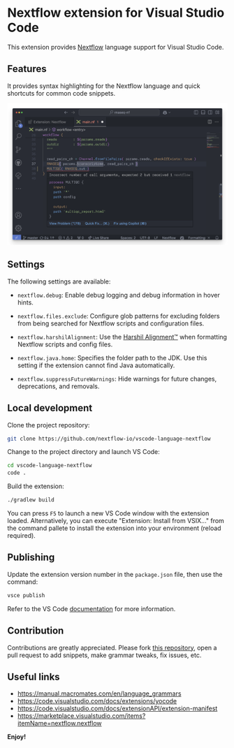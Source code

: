 # Nextflow extension for Visual Studio Code

This extension provides [Nextflow](https://www.nextflow.io/) language support for Visual Studio Code. 

## Features

It provides syntax highlighting for the Nextflow language and quick shortcuts for common code snippets.

![Nextflow syntax highlighting](images/vscode-nextflow.png)

## Settings

The following settings are available:

- `nextflow.debug`: Enable debug logging and debug information in hover hints.

- `nextflow.files.exclude`: Configure glob patterns for excluding folders from being searched for Nextflow scripts and configuration files.

- `nextflow.harshilAlignment`: Use the [Harshil Alignment™️](https://nf-co.re/docs/contributing/code_editors_and_styling/harshil_alignment) when formatting Nextflow scripts and config files.

- `nextflow.java.home`: Specifies the folder path to the JDK. Use this setting if the extension cannot find Java automatically.

- `nextflow.suppressFutureWarnings`: Hide warnings for future changes, deprecations, and removals.

## Local development 

Clone the project repository: 

```bash
git clone https://github.com/nextflow-io/vscode-language-nextflow
```

Change to the project directory and launch VS Code: 

```bash
cd vscode-language-nextflow
code .
```

Build the extension:

```bash
./gradlew build
```

You can press `F5` to launch a new VS Code window with the extension loaded. Alternatively, you can execute "Extension: Install from VSIX..." from the command pallete to install the extension into your environment (reload required).

## Publishing 

Update the extension version number in the `package.json` file, then use the command: 

```bash
vsce publish
```

Refer to the VS Code [documentation](https://code.visualstudio.com/docs/extensions/publish-extension) for more information.

## Contribution 

Contributions are greatly appreciated. Please fork [this repository](https://github.com/nextflow-io/vscode-language-nextflow), open a pull request to add snippets, make grammar tweaks, fix issues, etc.

## Useful links 

* https://manual.macromates.com/en/language_grammars
* https://code.visualstudio.com/docs/extensions/yocode
* https://code.visualstudio.com/docs/extensionAPI/extension-manifest
* https://marketplace.visualstudio.com/items?itemName=nextflow.nextflow

**Enjoy!**
